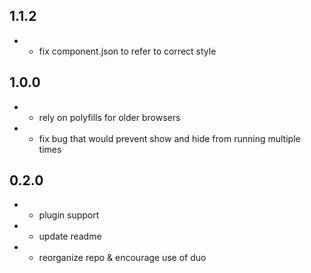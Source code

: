 ## 1.1.2
- * fix component.json to refer to correct style

## 1.0.0
- * rely on polyfills for older browsers
- * fix bug that would prevent show and hide from running multiple times

## 0.2.0

- * plugin support
- * update readme
- * reorganize repo & encourage use of duo
